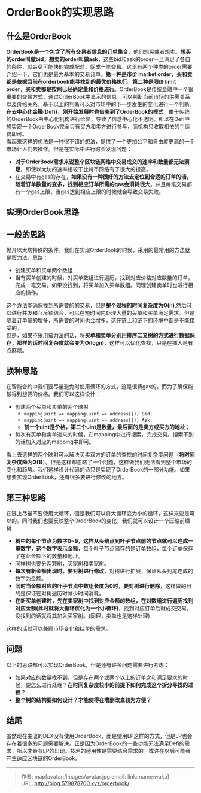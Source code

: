 # OrderBook的实现思路

## 什么是OrderBook

**OrderBook是一个包含了所有交易者信息的订单集合**，他们想买或者想卖。**想买的order叫做bid，想卖的order叫做ask**，这些bid和ask的order一旦满足了各自的条件，就会尽可能快的完成配对，促成一笔交易。这里有两个种类的order需要介绍一下，它们也是最为基本的交易订单。**第一种是市价 market order，买和卖都是依据当前在orderbook能寻找到的最优价格执行**。**第二种是限价 limit order，买和卖都是按照已经确定量和价格进行**。OrderBook是传统金融中一个很重要的交易方式，通过OrderBook中显示的信息，可以判断当前市场的供需关系以及价格关系，基于以上的判断可以对市场中的下一步发生的变化进行一个判断。**在去中心化金融(Defi)，刚开始发展时也借鉴到了OrderBook的模式**，由于传统的OrderBook由中心化机构进行给出，导致了信息中心化不透明。所以在Defi中想实现一个OrderBook完全只有买方和卖方进行参与，而机构只收取相依的手续费即可。  
看起来这样的想法是一种很不错的想法，提供了一个更加公平和自由度更高的一个市场让人们去操作。但是在实际中进行时会发现问题：

-   **对于OrderBook需求来说整个区块链网络中交易成交的速率和数量都无法满足**，即使以太坊的速率相较于比特币网络有了很大的提高。
-   在交易中有gas的存在，**如果没有一种很好的方法去定位到合适的订单的话，随着订单数量的变多，找到相应订单所需的gas会消耗很大**。并且每笔交易都有一个gas上限，当gas达到相应上限的时候就会导致交易失败。

## 实现OrderBook思路

## 一般的思路

抛开以太坊特殊的条件，我们在实现OrderBook的时候，采用的最常用的方法就是蛮力法。思路：

-   创建买单和买单两个数组
-   当有买单创建的时候，对买单数组进行遍历，找到对应价格对应数量的订单，完成一笔交易。如果没找到，将买单加入买单数组。同理创建卖单时也进行相应的操作。

这个方法能确保找到所需要的的交易，但是**整个过程的时间复杂度为O(n)**,然后可以进行并发和互斥锁结合，可以在短时间内处理大量的买单和买单满足需求。但是随着订单量的增多，所需要的时间也会增多，这在链上和链下的环境中都是不能接受的。  
但是，如果不采用蛮力法的话，将**买单和卖单分别用排序二叉树的方式进行数据保存，那样的话时间复杂度就会变为O(logn)**，这样可以优化查找，只是在插入是有点麻烦。

## 换种思路

在智能合约中我们要尽量避免时使用循环的方式，这是很费gas的。而为了确保能够得到想要的价格。我们可以这样设计：

-   创建两个买单和卖单的两个映射
    -   `mapping(uint => mapping(uint => address[])) Bid;`
    -   `mapping(uint => mapping(uint => address[])) Ask;`
    -   **前一个uint是价格，第二个uint是数量，最后面的是卖方或买方的地址**；
-   每次有买单和卖单进来的时候，在mapping中进行搜索，完成交易。搜索不到的话加入对应的mapping中即可。

看上去这样的两个映射可以解决买卖双方的订单的查找的时间复杂度问题（**将时间复杂度降为O(1)**）。但是这样却忽略了一个问题，这样做我们无法看到整个市场的变化和趋势。我们这样设计代码的话只是实现了OrderBook的一部分功能。如果想要实现OrderBook，还有很多要进行修改的地方。

## 第三种思路

在链上尽量不要使用大循环，但是我们可以将大循环变为小的循环，这样来说是可以的。同时我们也要反映整个OrderBook的变化，我们就可以设计一个压缩前缀树：

-   **树中的每个节点为数字0~9，这样从头结点到叶子节点前的节点就可以连成一串数字，这个数字表示金额**，每个叶子节点储存的是订单数组，每个订单保存了在此金额下的数量和地址。
-   同样树也要分两颗树，买家树和卖家树。
-   **每次有新金额出现时，要对树进行修改**，对树进行扩展，保证从头到尾连成的数字为金额。
-   **同时当金额对应的叶子节点中数组长度为0时，要对树进行删除**，这样做的目的是保证在对树遍历时减少时间消耗。
-   **在新买单创建时，先在卖家树中找到对应金额的数组，在对数组进行遍历找到对应金额(此时就将大循环优化为一个小循环)**，找到对应订单后就成交交易。没找到的话就将其加入买家树。(同理，卖单也是这样处理)

这样的话就可以兼顾市场变化和挂单的需求。

## 问题

以上的思路都可以实现OrderBook，但是还有许多问题需要进行考虑：

-   如果对应的数量找不到，但是存在两个或两个以上的订单之和满足要求的时候，要怎么进行处理？**在时间复杂度较小的前提下如何完成这个拆分寻找的过程？**
-   **整个树的结构要如何设计？才能使得在增删改查较为方便？**

## 结尾

虽然现在主流的DEX没有使用OrderBook，而是使用LP这样的方式，但是LP也会存在着很多的问题需要解决。正是因为OrderBook的一些功能无法满足Defi的需求，所以才会有LP的出现。技术的适用性是需要结合需求的。或许在以后可能会产生适应区块链的OrderBook。

<!--more-->


---

> 作者: map[avatar:/images/avatar.jpg email:<nil> link:<nil> name:waka]  
> URL: http://blog.579878700.xyz/orderbook/  

